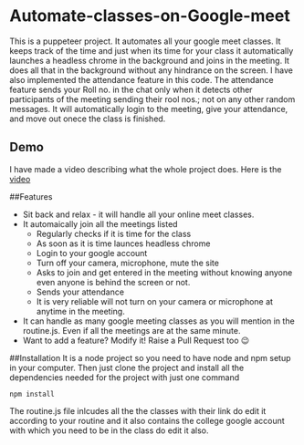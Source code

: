# Automate-classes-on-Google-meet

This is a puppeteer project. It automates all your google meet classes. It keeps track of the time and just when its time for your class it automatically launches a headless chrome in the background and joins in the meeting. It does all that in the background without any hindrance on the screen. I have also implemented the attendance feature in this code.
The attendance feature sends your Roll no. in the chat only when it detects other participants of the meeting sending their rool nos.; not on any other random messages.
It will automatically login to the meeting, give your attendance, and move out onece the class is finished.

## Demo
I have made a video describing what the whole project does. Here is the [video](https://www.linkedin.com/feed/update/urn:li:activity:6797079922427928576/)

##Features
- Sit back and relax - it will handle all your online meet classes.
- It automaically join all the meetings listed
  -  Regularly checks if it is time for the class
  -  As soon as it is time launces headless chrome
  -  Login to your google account
  -  Turn off your camera, microphone, mute the site
  -  Asks to join and get entered in the meeting without knowing anyone even anyone is behind the screen or not.
  -  Sends your attendance
  -  It is very reliable will not turn on your camera or microphone at anytime in the meeting.
- It can handle as many google meeting classes as you will mention in the routine.js. Even if all the meetings are at the same minute.
- Want to add a feature? Modify it! Raise a Pull Request too 😉

##Installation
It is a node project so you need to have node and npm setup in your computer.
Then just clone the project and install all the dependencies needed for the project with just one command
```
npm install
```
The routine.js file inlcudes all the the classes with their link do edit it according to your routine and it also contains the college google account with which you need to be in the class do edit it also.
